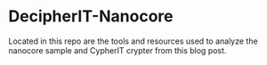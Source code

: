 # DecipherIT-Nanocore

Located in this repo are the tools and resources used to analyze the nanocore sample and CypherIT crypter from this blog post.